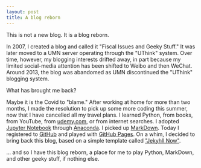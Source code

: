 ```yaml
---
layout: post
title: A blog reborn
---
```

This is not a new blog. It is a blog reborn.

In 2007, I created a blog and called it "Fiscal Issues and Geeky Stuff." It was later moved to a UMN server operating through the "UThink" system. Over time, however, my blogging interests drifted away, in part because my limited social-media attention has been shifted to Weibo and then WeChat. Around 2013, the blog was abandomed as UMN discontinued the "UThink" blogging system.   

What has brought me back?

Maybe it is the Covid to "blame." After working at home for more than two months, I made the resolution to pick up some more coding this summer, now that I have cancelled all my travel plans. I learned Python, from books, from YouTube, from [udemy.com](https://www.udemy.com/), or from internet searches. I adopted [Jupyter Notebook](https://jupyter.org/) through [Anaconda](https://www.anaconda.com/). I picked up [MarkDown](https://www.markdownguide.org/). Today I registered to [GitHub](https://github.com/) and played with [GitHub Pages](https://pages.github.com/). On a whim, I decided to bring back this blog, based on a simple template called ["Jekyhll Now"](https://www.jekyllnow.com/). 

... and so I have this blog reborn, a place for me to play Python, MarkDown, and other geeky stuff, if nothing else. 
